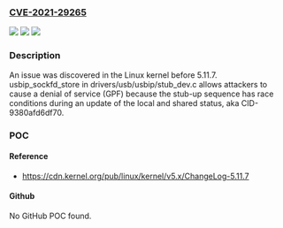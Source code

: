 ### [CVE-2021-29265](https://cve.mitre.org/cgi-bin/cvename.cgi?name=CVE-2021-29265)
![](https://img.shields.io/static/v1?label=Product&message=n%2Fa&color=blue)
![](https://img.shields.io/static/v1?label=Version&message=n%2Fa&color=blue)
![](https://img.shields.io/static/v1?label=Vulnerability&message=n%2Fa&color=brighgreen)

### Description

An issue was discovered in the Linux kernel before 5.11.7. usbip_sockfd_store in drivers/usb/usbip/stub_dev.c allows attackers to cause a denial of service (GPF) because the stub-up sequence has race conditions during an update of the local and shared status, aka CID-9380afd6df70.

### POC

#### Reference
- https://cdn.kernel.org/pub/linux/kernel/v5.x/ChangeLog-5.11.7

#### Github
No GitHub POC found.

